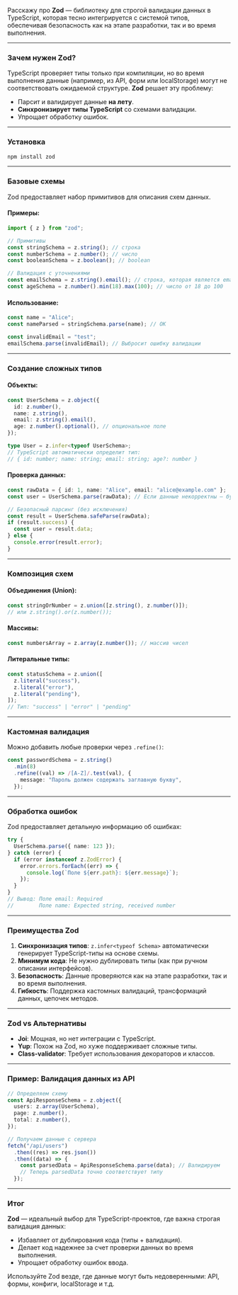 
Расскажу про **Zod** — библиотеку для строгой валидации данных в TypeScript, которая тесно интегрируется с системой типов, обеспечивая безопасность как на этапе разработки, так и во время выполнения.

---

### Зачем нужен Zod?
TypeScript проверяет типы только при компиляции, но во время выполнения данные (например, из API, форм или localStorage) могут не соответствовать ожидаемой структуре. **Zod** решает эту проблему:
- Парсит и валидирует данные **на лету**.
- **Синхронизирует типы TypeScript** со схемами валидации.
- Упрощает обработку ошибок.

---

### Установка
```bash
npm install zod
```

---

### Базовые схемы
Zod предоставляет набор примитивов для описания схем данных.

#### Примеры:
```typescript
import { z } from "zod";

// Примитивы
const stringSchema = z.string(); // строка
const numberSchema = z.number(); // число
const booleanSchema = z.boolean(); // boolean

// Валидация с уточнениями
const emailSchema = z.string().email(); // строка, которая является email
const ageSchema = z.number().min(18).max(100); // число от 18 до 100
```

#### Использование:
```typescript
const name = "Alice";
const nameParsed = stringSchema.parse(name); // OK

const invalidEmail = "test";
emailSchema.parse(invalidEmail); // Выбросит ошибку валидации
```

---

### Создание сложных типов
#### Объекты:
```typescript
const UserSchema = z.object({
  id: z.number(),
  name: z.string(),
  email: z.string().email(),
  age: z.number().optional(), // опциональное поле
});

type User = z.infer<typeof UserSchema>; 
// TypeScript автоматически определит тип:
// { id: number; name: string; email: string; age?: number }
```

#### Проверка данных:
```typescript
const rawData = { id: 1, name: "Alice", email: "alice@example.com" };
const user = UserSchema.parse(rawData); // Если данные некорректны — будет ошибка

// Безопасный парсинг (без исключения)
const result = UserSchema.safeParse(rawData);
if (result.success) {
  const user = result.data;
} else {
  console.error(result.error);
}
```

---

### Композиция схем
#### Объединения (Union):
```typescript
const stringOrNumber = z.union([z.string(), z.number()]);
// или z.string().or(z.number());
```

#### Массивы:
```typescript
const numbersArray = z.array(z.number()); // массив чисел
```

#### Литеральные типы:
```typescript
const statusSchema = z.union([
  z.literal("success"),
  z.literal("error"),
  z.literal("pending"),
]);
// Тип: "success" | "error" | "pending"
```

---

### Кастомная валидация
Можно добавить любые проверки через `.refine()`:
```typescript
const passwordSchema = z.string()
  .min(8)
  .refine((val) => /[A-Z]/.test(val), {
    message: "Пароль должен содержать заглавную букву",
  });
```

---

### Обработка ошибок
Zod предоставляет детальную информацию об ошибках:
```typescript
try {
  UserSchema.parse({ name: 123 });
} catch (error) {
  if (error instanceof z.ZodError) {
    error.errors.forEach((err) => {
      console.log(`Поле ${err.path}: ${err.message}`);
    });
  }
}
// Вывод: Поле email: Required
//        Поле name: Expected string, received number
```

---

### Преимущества Zod
1. **Синхронизация типов**: `z.infer<typeof Schema>` автоматически генерирует TypeScript-типы на основе схемы.
2. **Минимум кода**: Не нужно дублировать типы (как при ручном описании интерфейсов).
3. **Безопасность**: Данные проверяются как на этапе разработки, так и во время выполнения.
4. **Гибкость**: Поддержка кастомных валидаций, трансформаций данных, цепочек методов.

---

### Zod vs Альтернативы
- **Joi**: Мощная, но нет интеграции с TypeScript.
- **Yup**: Похож на Zod, но хуже поддерживает сложные типы.
- **Class-validator**: Требует использования декораторов и классов.

---

### Пример: Валидация данных из API
```typescript
// Определяем схему
const ApiResponseSchema = z.object({
  users: z.array(UserSchema),
  page: z.number(),
  total: z.number(),
});

// Получаем данные с сервера
fetch("/api/users")
  .then((res) => res.json())
  .then((data) => {
    const parsedData = ApiResponseSchema.parse(data); // Валидируем
    // Теперь parsedData точно соответствует типу
  });
```

---

### Итог
**Zod** — идеальный выбор для TypeScript-проектов, где важна строгая валидация данных:
- Избавляет от дублирования кода (типы + валидация).
- Делает код надежнее за счет проверки данных во время выполнения.
- Упрощает обработку ошибок ввода.

Используйте Zod везде, где данные могут быть недоверенными: API, формы, конфиги, localStorage и т.д.
